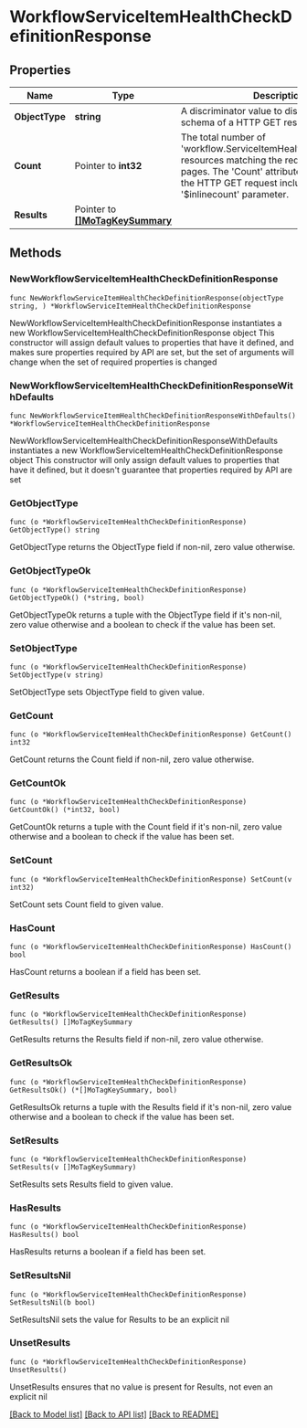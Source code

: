 # WorkflowServiceItemHealthCheckDefinitionResponse

## Properties

Name | Type | Description | Notes
------------ | ------------- | ------------- | -------------
**ObjectType** | **string** | A discriminator value to disambiguate the schema of a HTTP GET response body. | 
**Count** | Pointer to **int32** | The total number of &#39;workflow.ServiceItemHealthCheckDefinition&#39; resources matching the request, accross all pages. The &#39;Count&#39; attribute is included when the HTTP GET request includes the &#39;$inlinecount&#39; parameter. | [optional] 
**Results** | Pointer to [**[]MoTagKeySummary**](MoTagKeySummary.md) |  | [optional] 

## Methods

### NewWorkflowServiceItemHealthCheckDefinitionResponse

`func NewWorkflowServiceItemHealthCheckDefinitionResponse(objectType string, ) *WorkflowServiceItemHealthCheckDefinitionResponse`

NewWorkflowServiceItemHealthCheckDefinitionResponse instantiates a new WorkflowServiceItemHealthCheckDefinitionResponse object
This constructor will assign default values to properties that have it defined,
and makes sure properties required by API are set, but the set of arguments
will change when the set of required properties is changed

### NewWorkflowServiceItemHealthCheckDefinitionResponseWithDefaults

`func NewWorkflowServiceItemHealthCheckDefinitionResponseWithDefaults() *WorkflowServiceItemHealthCheckDefinitionResponse`

NewWorkflowServiceItemHealthCheckDefinitionResponseWithDefaults instantiates a new WorkflowServiceItemHealthCheckDefinitionResponse object
This constructor will only assign default values to properties that have it defined,
but it doesn't guarantee that properties required by API are set

### GetObjectType

`func (o *WorkflowServiceItemHealthCheckDefinitionResponse) GetObjectType() string`

GetObjectType returns the ObjectType field if non-nil, zero value otherwise.

### GetObjectTypeOk

`func (o *WorkflowServiceItemHealthCheckDefinitionResponse) GetObjectTypeOk() (*string, bool)`

GetObjectTypeOk returns a tuple with the ObjectType field if it's non-nil, zero value otherwise
and a boolean to check if the value has been set.

### SetObjectType

`func (o *WorkflowServiceItemHealthCheckDefinitionResponse) SetObjectType(v string)`

SetObjectType sets ObjectType field to given value.


### GetCount

`func (o *WorkflowServiceItemHealthCheckDefinitionResponse) GetCount() int32`

GetCount returns the Count field if non-nil, zero value otherwise.

### GetCountOk

`func (o *WorkflowServiceItemHealthCheckDefinitionResponse) GetCountOk() (*int32, bool)`

GetCountOk returns a tuple with the Count field if it's non-nil, zero value otherwise
and a boolean to check if the value has been set.

### SetCount

`func (o *WorkflowServiceItemHealthCheckDefinitionResponse) SetCount(v int32)`

SetCount sets Count field to given value.

### HasCount

`func (o *WorkflowServiceItemHealthCheckDefinitionResponse) HasCount() bool`

HasCount returns a boolean if a field has been set.

### GetResults

`func (o *WorkflowServiceItemHealthCheckDefinitionResponse) GetResults() []MoTagKeySummary`

GetResults returns the Results field if non-nil, zero value otherwise.

### GetResultsOk

`func (o *WorkflowServiceItemHealthCheckDefinitionResponse) GetResultsOk() (*[]MoTagKeySummary, bool)`

GetResultsOk returns a tuple with the Results field if it's non-nil, zero value otherwise
and a boolean to check if the value has been set.

### SetResults

`func (o *WorkflowServiceItemHealthCheckDefinitionResponse) SetResults(v []MoTagKeySummary)`

SetResults sets Results field to given value.

### HasResults

`func (o *WorkflowServiceItemHealthCheckDefinitionResponse) HasResults() bool`

HasResults returns a boolean if a field has been set.

### SetResultsNil

`func (o *WorkflowServiceItemHealthCheckDefinitionResponse) SetResultsNil(b bool)`

 SetResultsNil sets the value for Results to be an explicit nil

### UnsetResults
`func (o *WorkflowServiceItemHealthCheckDefinitionResponse) UnsetResults()`

UnsetResults ensures that no value is present for Results, not even an explicit nil

[[Back to Model list]](../README.md#documentation-for-models) [[Back to API list]](../README.md#documentation-for-api-endpoints) [[Back to README]](../README.md)


